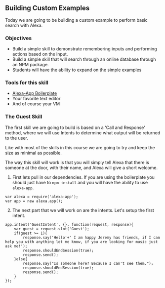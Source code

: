 ## Building Custom Examples
 
Today we are going to be building a custom example to perform basic search with Alexa.

### Objectives
* Build a simple skill to demonstrate remembering inputs and performing actions based on the input.
* Build a simple skill that will search through an online database through an NPM package.
* Students will have the ability to expand on the simple examples

### Tools for this skill
* [Alexa-App Boilerplate](https://github.com/sammyboy45467/AlexaBoilerplate)
* Your favorite text editor
* And of course your VM

### The Guest Skill

The first skill we are going to build is based on a 'Call and Response' method, where we will use Intents to determine 
what output will be returned to the user. 

Like with most of the skills in this course we are going to try and keep the size as minimal as possible. 

The way this skill will work is that you will simply tell Alexa that there is someone at the door, with their name, and 
Alexa will give a short welcome.

1. First lets pull in our dependencies. If you are using the boilerplate you should just have to `npm install` and you 
will have the ability to use `alexa-app`.
```
var alexa = require('alexa-app');
var app = new alexa.app();
```

2. The next part that we will work on are the intents. Let's setup the first intent.
```
app.intent('GuestIntent', {}, function(request, response){
    var guest = request.slot('Guest');
    if(guest >= 1){
        response.say('Hello'+' I am happy Jeremy has friends, if I can help you with anything let me know, if you are looking for music just ask me!');
        response.shouldEndSession(true);
        response.send();
    }else{
        response.say("Is someone here? Because I can't see them.");
        response.shouldEndSession(true);
        response.send();
    }
});
```

